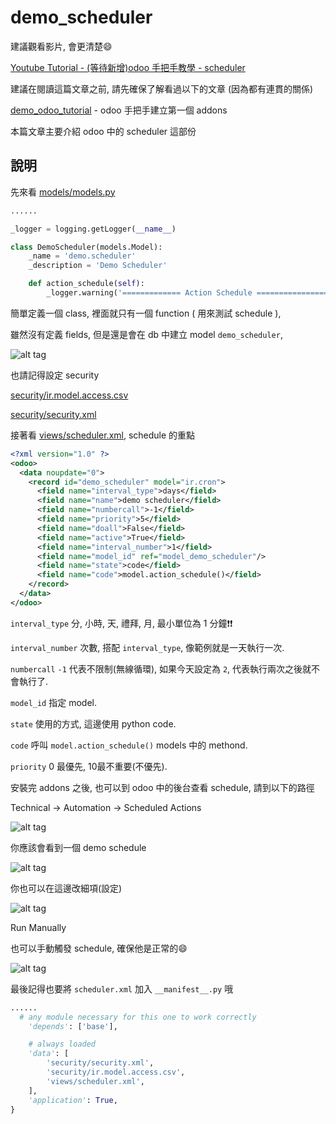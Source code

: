 # demo_scheduler

建議觀看影片, 會更清楚:smile:

[Youtube Tutorial - (等待新增)odoo 手把手教學 - scheduler]()

建議在閱讀這篇文章之前, 請先確保了解看過以下的文章 (因為都有連貫的關係)

[demo_odoo_tutorial](https://github.com/twtrubiks/odoo-demo-addons-tutorial/tree/master/demo_odoo_tutorial) -  odoo 手把手建立第一個 addons

本篇文章主要介紹 odoo 中的 scheduler 這部份

## 說明

先來看 [models/models.py](models/models.py)

```python
......

_logger = logging.getLogger(__name__)

class DemoScheduler(models.Model):
    _name = 'demo.scheduler'
    _description = 'Demo Scheduler'

    def action_schedule(self):
        _logger.warning('============= Action Schedule ==================')

```

簡單定義一個 class, 裡面就只有一個 function ( 用來測試 schedule ),

雖然沒有定義 fields, 但是還是會在 db 中建立 model `demo_scheduler`,

![alt tag](https://i.imgur.com/w8ztB9s.png)

也請記得設定 security

[security/ir.model.access.csv](security/ir.model.access.csv)

[security/security.xml](security/security.xml)

接著看 [views/scheduler.xml](views/scheduler.xml), schedule 的重點

```xml
<?xml version="1.0" ?>
<odoo>
  <data noupdate="0">
    <record id="demo_scheduler" model="ir.cron">
      <field name="interval_type">days</field>
      <field name="name">demo scheduler</field>
      <field name="numbercall">-1</field>
      <field name="priority">5</field>
      <field name="doall">False</field>
      <field name="active">True</field>
      <field name="interval_number">1</field>
      <field name="model_id" ref="model_demo_scheduler"/>
      <field name="state">code</field>
      <field name="code">model.action_schedule()</field>
    </record>
  </data>
</odoo>
```

`interval_type` 分, 小時, 天, 禮拜, 月, 最小單位為 1 分鐘:exclamation::exclamation:

`interval_number` 次數, 搭配 `interval_type`, 像範例就是一天執行一次.

`numbercall` `-1` 代表不限制(無線循環), 如果今天設定為 `2`, 代表執行兩次之後就不會執行了.

`model_id` 指定 model.

`state` 使用的方式, 這邊使用 python code.

`code` 呼叫 `model.action_schedule()` models 中的 methond.

`priority` 0 最優先, 10最不重要(不優先).

安裝完 addons 之後, 也可以到 odoo 中的後台查看 schedule, 請到以下的路徑

Technical -> Automation -> Scheduled Actions

![alt tag](https://i.imgur.com/JFZD2Io.png)

你應該會看到一個 demo schedule

![alt tag](https://i.imgur.com/PVvYzl0.png)

你也可以在這邊改細項(設定)

![alt tag](https://i.imgur.com/EOsdBGg.png)

Run Manually

也可以手動觸發 schedule, 確保他是正常的:smile:

![alt tag](https://i.imgur.com/OrCh1mr.png)

最後記得也要將 `scheduler.xml` 加入 `__manifest__.py` 哦

```python
......
  # any module necessary for this one to work correctly
    'depends': ['base'],

    # always loaded
    'data': [
        'security/security.xml',
        'security/ir.model.access.csv',
        'views/scheduler.xml',
    ],
    'application': True,
}
```